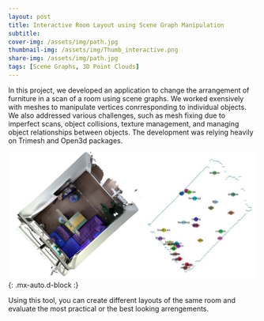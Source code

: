 ```yaml
---
layout: post
title: Interactive Room Layout using Scene Graph Manipulation
subtitle: 
cover-img: /assets/img/path.jpg
thumbnail-img: /assets/img/Thumb_interactive.png
share-img: /assets/img/path.jpg
tags: [Scene Graphs, 3D Point Clouds]
---
```


In this project, we developed an application to change the arrangement of furniture in a scan of a room using scene graphs. We worked exensively with meshes to manipulate vertices conrresponding to individual objects. We also addressed various challenges, such as mesh fixing due to imperfect scans, object collisions, texture management, and managing object relationships between objects. The development was relying heavily on Trimesh and Open3d packages.


![](/assets/img/3dVision.png){: .mx-auto.d-block :}

Using this tool, you can create different layouts of the same room and evaluate the most practical or the best looking arrengements.